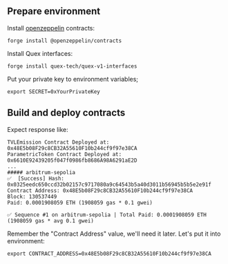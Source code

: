 
## Prepare environment

Install [openzeppelin](https://docs.openzeppelin.com/contracts/5.x/) contracts:

```shell
forge install @openzeppelin/contracts
```

Install Quex interfaces:

```shell
forge install quex-tech/quex-v1-interfaces
```

Put your private key to environment variables;
```shell
export SECRET=0xYourPrivateKey
```


## Build and deploy contracts

Expect response like:
```shell
TVLEmission Contract Deployed at: 0x48E5b08F29c8CB32A55610F10b244cf9f97e38CA
ParametricToken Contract Deployed at: 0x6610E92439205f047f0986fb8686A98A6291aE2D
...
##### arbitrum-sepolia
✅  [Success] Hash: 0x0325eedc650ccd32b02157c9717080a9c64543b5a40d3011b56945b5b5e2e91f
Contract Address: 0x48E5b08F29c8CB32A55610F10b244cf9f97e38CA
Block: 130537449
Paid: 0.0001908059 ETH (1908059 gas * 0.1 gwei)

✅ Sequence #1 on arbitrum-sepolia | Total Paid: 0.0001908059 ETH (1908059 gas * avg 0.1 gwei)
```
Remember the "Contract Address" value, we'll need it later. Let's put it into environment:
```shell
export CONTRACT_ADDRESS=0x48E5b08F29c8CB32A55610F10b244cf9f97e38CA
```


